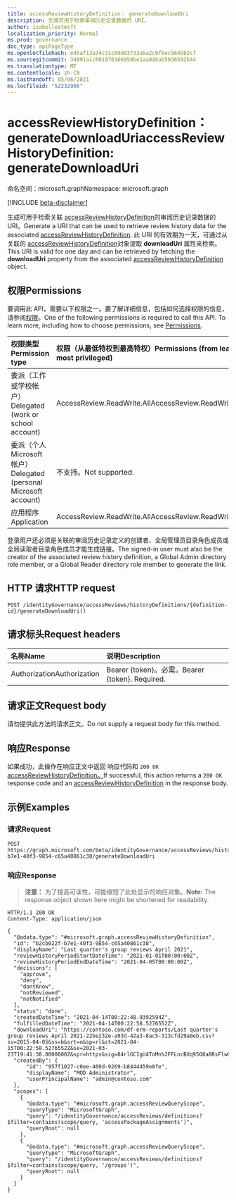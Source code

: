 ```yaml
---
title: accessReviewHistoryDefinition： generateDownloadUri
description: 生成可用于检索审阅历史记录数据的 URI。
author: isabelleatmsft
localization_priority: Normal
ms.prod: governance
doc_type: apiPageType
ms.openlocfilehash: e45af13a74c31c09dd3733a5a2c0fbec9645b2cf
ms.sourcegitcommit: 34891a1c601976166958be1aa04bab5936592b44
ms.translationtype: MT
ms.contentlocale: zh-CN
ms.lasthandoff: 05/06/2021
ms.locfileid: "52232906"
---
```

# <a name="accessreviewhistorydefinition-generatedownloaduri"></a><span data-ttu-id="6a32c-103">accessReviewHistoryDefinition： generateDownloadUri</span><span class="sxs-lookup"><span data-stu-id="6a32c-103">accessReviewHistoryDefinition: generateDownloadUri</span></span>

<span data-ttu-id="6a32c-104">命名空间：microsoft.graph</span><span class="sxs-lookup"><span data-stu-id="6a32c-104">Namespace: microsoft.graph</span></span>

[!INCLUDE [beta-disclaimer](../../includes/beta-disclaimer.md)]

<span data-ttu-id="6a32c-105">生成可用于检索关联 [accessReviewHistoryDefinition](../resources/accessReviewHistoryDefinition.md)的审阅历史记录数据的 URI。</span><span class="sxs-lookup"><span data-stu-id="6a32c-105">Generate a URI that can be used to retrieve review history data for the associated [accessReviewHistoryDefinition](../resources/accessReviewHistoryDefinition.md).</span></span> <span data-ttu-id="6a32c-106">此 URI 的有效期为一天，可通过从关联的 [accessReviewHistoryDefinition](../resources/accessReviewHistoryDefinition.md)对象提取 **downloadUri** 属性来检索。</span><span class="sxs-lookup"><span data-stu-id="6a32c-106">This URI is valid for one day and can be retrieved by fetching the **downloadUri** property from the associated [accessReviewHistoryDefinition](../resources/accessReviewHistoryDefinition.md) object.</span></span>

## <a name="permissions"></a><span data-ttu-id="6a32c-107">权限</span><span class="sxs-lookup"><span data-stu-id="6a32c-107">Permissions</span></span>

<span data-ttu-id="6a32c-p102">要调用此 API，需要以下权限之一。要了解详细信息，包括如何选择权限的信息，请参阅[权限](/graph/permissions-reference)。</span><span class="sxs-lookup"><span data-stu-id="6a32c-p102">One of the following permissions is required to call this API. To learn more, including how to choose permissions, see [Permissions](/graph/permissions-reference).</span></span>

|<span data-ttu-id="6a32c-110">权限类型</span><span class="sxs-lookup"><span data-stu-id="6a32c-110">Permission type</span></span>|<span data-ttu-id="6a32c-111">权限（从最低特权到最高特权）</span><span class="sxs-lookup"><span data-stu-id="6a32c-111">Permissions (from least to most privileged)</span></span>|
|:---|:---|
|<span data-ttu-id="6a32c-112">委派（工作或学校帐户）</span><span class="sxs-lookup"><span data-stu-id="6a32c-112">Delegated (work or school account)</span></span>|<span data-ttu-id="6a32c-113">AccessReview.ReadWrite.All</span><span class="sxs-lookup"><span data-stu-id="6a32c-113">AccessReview.ReadWrite.All</span></span>|
|<span data-ttu-id="6a32c-114">委派（个人 Microsoft 帐户）</span><span class="sxs-lookup"><span data-stu-id="6a32c-114">Delegated (personal Microsoft account)</span></span>|<span data-ttu-id="6a32c-115">不支持。</span><span class="sxs-lookup"><span data-stu-id="6a32c-115">Not supported.</span></span>|
|<span data-ttu-id="6a32c-116">应用程序</span><span class="sxs-lookup"><span data-stu-id="6a32c-116">Application</span></span>|<span data-ttu-id="6a32c-117">AccessReview.ReadWrite.All</span><span class="sxs-lookup"><span data-stu-id="6a32c-117">AccessReview.ReadWrite.All</span></span>|

<span data-ttu-id="6a32c-118">登录用户还必须是关联的审阅历史记录定义的创建者、全局管理员目录角色成员或全局读取者目录角色成员才能生成链接。</span><span class="sxs-lookup"><span data-stu-id="6a32c-118">The signed-in user must also be the creator of the associated review history definition, a Global Admin directory role member, or a Global Reader directory role member to generate the link.</span></span>

## <a name="http-request"></a><span data-ttu-id="6a32c-119">HTTP 请求</span><span class="sxs-lookup"><span data-stu-id="6a32c-119">HTTP request</span></span>

<!-- {
  "blockType": "ignored"
}
-->
``` http
POST /identityGovernance/accessReviews/historyDefinitions/{definition-id}/generateDownloadUri()
```

## <a name="request-headers"></a><span data-ttu-id="6a32c-120">请求标头</span><span class="sxs-lookup"><span data-stu-id="6a32c-120">Request headers</span></span>
|<span data-ttu-id="6a32c-121">名称</span><span class="sxs-lookup"><span data-stu-id="6a32c-121">Name</span></span>|<span data-ttu-id="6a32c-122">说明</span><span class="sxs-lookup"><span data-stu-id="6a32c-122">Description</span></span>|
|:---|:---|
|<span data-ttu-id="6a32c-123">Authorization</span><span class="sxs-lookup"><span data-stu-id="6a32c-123">Authorization</span></span>|<span data-ttu-id="6a32c-p103">Bearer {token}。必需。</span><span class="sxs-lookup"><span data-stu-id="6a32c-p103">Bearer {token}. Required.</span></span>|

## <a name="request-body"></a><span data-ttu-id="6a32c-126">请求正文</span><span class="sxs-lookup"><span data-stu-id="6a32c-126">Request body</span></span>
<span data-ttu-id="6a32c-127">请勿提供此方法的请求正文。</span><span class="sxs-lookup"><span data-stu-id="6a32c-127">Do not supply a request body for this method.</span></span>

## <a name="response"></a><span data-ttu-id="6a32c-128">响应</span><span class="sxs-lookup"><span data-stu-id="6a32c-128">Response</span></span>

<span data-ttu-id="6a32c-129">如果成功，此操作在响应正文中返回 响应代码和 `200 OK` [accessReviewHistoryDefinition。](../resources/accessreviewhistorydefinition.md)</span><span class="sxs-lookup"><span data-stu-id="6a32c-129">If successful, this action returns a `200 OK` response code and an [accessReviewHistoryDefinition](../resources/accessreviewhistorydefinition.md) in the response body.</span></span>

## <a name="examples"></a><span data-ttu-id="6a32c-130">示例</span><span class="sxs-lookup"><span data-stu-id="6a32c-130">Examples</span></span>

### <a name="request"></a><span data-ttu-id="6a32c-131">请求</span><span class="sxs-lookup"><span data-stu-id="6a32c-131">Request</span></span>
<!-- {
  "blockType": "request",
  "name": "accessreviewhistorydefinition_generatedownloaduri"
}
-->
``` http
POST https://graph.microsoft.com/beta/identityGovernance/accessReviews/historyDefinitions/b2cb022f-b7e1-40f3-9854-c65a40861c38/generateDownloadUri
```


### <a name="response"></a><span data-ttu-id="6a32c-132">响应</span><span class="sxs-lookup"><span data-stu-id="6a32c-132">Response</span></span>
><span data-ttu-id="6a32c-133">**注意：** 为了提高可读性，可能缩短了此处显示的响应对象。</span><span class="sxs-lookup"><span data-stu-id="6a32c-133">**Note:** The response object shown here might be shortened for readability.</span></span>
<!-- {
  "blockType": "response",
  "truncated": true,
  "@odata.type": "microsoft.graph.accessReviewHistoryDefinition"
}
-->
``` http
HTTP/1.1 200 OK
Content-Type: application/json

{
  "@odata.type": "#microsoft.graph.accessReviewHistoryDefinition",
  "id": "b2cb022f-b7e1-40f3-9854-c65a40861c38",
  "displayName": "Last quarter's group reviews April 2021",
  "reviewHistoryPeriodStartDateTime": "2021-01-01T00:00:00Z",
  "reviewHistoryPeriodEndDateTime": "2021-04-05T00:00:00Z",
  "decisions": [
    "approve",
    "deny",
    "dontKnow",
    "notReviewed",
    "notNotified"
  ],
  "status": "done",
  "createdDateTime": "2021-04-14T00:22:48.9392594Z",
  "fulfilledDateTime": "2021-04-14T00:22:58.5276552Z",
  "downloadUri": "https://contoso.com/df-erm-reports/Last quarter's group reviews April 2021-22be232e-a93d-42a3-8ac5-313cfd29a0eb.csv?sv=2015-04-05&ss=b&srt=o&sp=rl&st=2021-04-15T00:22:58.5276552Z&se=2021-03-23T19:41:38.0000000Z&spr=https&sig=84rlGCIgU4ToMn%2FFLncBXq95O8a8RsFlwQY1Knl%2Fo%2FI%3D",
  "createdBy": {
      "id": "957f1027-c0ee-460d-9269-b8444459e0fe",
      "displayName": "MOD Administrator",
      "userPrincipalName": "admin@contoso.com"
  },
  "scopes": [
    {
      "@odata.type": "#microsoft.graph.accessReviewQueryScope",
      "queryType": "MicrosoftGraph",     
      "query": "/identityGovernance/accessReviews/definitions?$filter=contains(scope/query, 'accessPackageAssignments')",
      "queryRoot": null
    },  
    {
      "@odata.type": "#microsoft.graph.accessReviewQueryScope",
      "queryType": "MicrosoftGraph",     
      "query": "/identityGovernance/accessReviews/definitions?$filter=contains(scope/query, '/groups')",
      "queryRoot": null
    }
  ]
}
```
